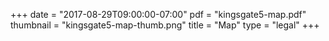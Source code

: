 +++
date = "2017-08-29T09:00:00-07:00"
pdf = "kingsgate5-map.pdf"
thumbnail = "kingsgate5-map-thumb.png"
title = "Map"
type = "legal"
+++

